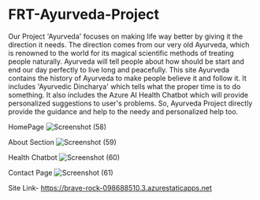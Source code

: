 # FRT-Ayurveda-Project

Our Project 'Ayurveda' focuses on making life way better by giving it the direction it needs. The direction comes from our very old Ayurveda, which is renowned to the world for its magical scientific methods of treating people naturally.
Ayurveda will tell people about how should be start and end our day perfectly to live long and peacefully.
This site Ayurveda contains the history of Ayurveda to make people believe it and follow it. It includes 'Ayurvedic Dincharya' which tells what the proper time is to do something. It also includes the Azure AI Health Chatbot which will provide personalized suggestions to user's problems.
So, Ayurveda Project directly provide the guidance and help to the needy and personalized help too.

HomePage
![Screenshot (58)](https://github.com/yrhemendra/FRT-Ayurveda-Project/assets/82075645/b4baa2a8-9cea-4442-8ded-40a71f80aa9a)

About Section
![Screenshot (59)](https://github.com/yrhemendra/FRT-Ayurveda-Project/assets/82075645/130ac97c-2a0d-43e5-b4f4-d7fee5cf3158)

Health Chatbot
![Screenshot (60)](https://github.com/yrhemendra/FRT-Ayurveda-Project/assets/82075645/8213172f-3e45-4cf4-99e3-087659cc23d5)

Contact Page
![Screenshot (61)](https://github.com/yrhemendra/FRT-Ayurveda-Project/assets/82075645/45e77b8c-6203-48fa-a624-ef83a2e5879a)

Site Link-  https://brave-rock-098688510.3.azurestaticapps.net

